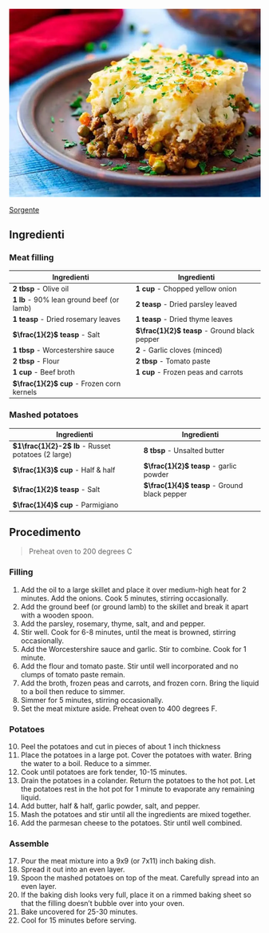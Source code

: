 ![](../../img/Shepherd-s-pie.webp)

[Sorgente](https://www.thewholesomedish.com/the-best-classic-shepherds-pie/)

## Ingredienti

### Meat filling

| Ingredienti                  | Ingredienti             |
| ---------------------------- | ----------------------- |
| **2 tbsp** - Olive oil | **1 cup** - Chopped yellow onion |
| **1 lb** - 90% lean ground beef (or lamb) | **2 teasp** - Dried parsley leaved |
| **1 teasp** - Dried rosemary leaves | **1 teasp** - Dried thyme leaves |
| **$\frac{1}{2}$ teasp** - Salt | **$\frac{1}{2}$ teasp** - Ground black pepper |
| **1 tbsp** - Worcestershire sauce | **2** - Garlic cloves (minced) |
| **2 tbsp** - Flour | **2 tbsp** - Tomato paste |
| **1 cup** - Beef broth | **1 cup** - Frozen peas and carrots |
| **$\frac{1}{2}$ cup** - Frozen corn kernels |  |


### Mashed potatoes

| Ingredienti                  | Ingredienti             |
| ---------------------------- | ----------------------- |
| **$1\frac{1}{2}-2$ lb** - Russet potatoes (2 large) | **8 tbsp** - Unsalted butter |
| **$\frac{1}{3}$ cup** - Half & half | **$\frac{1}{2}$ teasp** - garlic powder |
| **$\frac{1}{2}$ teasp** - Salt | **$\frac{1}{4}$ teasp** - Ground black pepper |
| **$\frac{1}{4}$ cup** - Parmigiano | |

## Procedimento

> Preheat oven to 200 degrees C

### Filling

1. Add the oil to a large skillet and place it over medium-high heat for 2 minutes. Add the onions. Cook 5 minutes, stirring occasionally.
2. Add the ground beef (or ground lamb) to the skillet and break it apart with a wooden spoon. 
3. Add the parsley, rosemary, thyme, salt, and and pepper. 
4. Stir well. Cook for 6-8 minutes, until the meat is browned, stirring occasionally.
5. Add the Worcestershire sauce and garlic. Stir to combine. Cook for 1 minute.
6. Add the flour and tomato paste. Stir until well incorporated and no clumps of tomato paste remain.
7. Add the broth, frozen peas and carrots, and frozen corn. Bring the liquid to a boil then reduce to simmer.
8. Simmer for 5 minutes, stirring occasionally.
9. Set the meat mixture aside. Preheat oven to 400 degrees F.

### Potatoes

10. Peel the potatoes and cut in pieces of about 1 inch thickness
11. Place the potatoes in a large pot. Cover the potatoes with water. Bring the water to a boil. Reduce to a simmer. 
12. Cook until potatoes are fork tender, 10-15 minutes.
13. Drain the potatoes in a colander. Return the potatoes to the hot pot. Let the potatoes rest in the hot pot for 1 minute to evaporate any remaining liquid.
14. Add butter, half & half, garlic powder, salt, and pepper. 
15. Mash the potatoes and stir until all the ingredients are mixed together.
16. Add the parmesan cheese to the potatoes. Stir until well combined.

### Assemble

17. Pour the meat mixture into a 9x9 (or 7x11) inch baking dish. 
18. Spread it out into an even layer. 
19. Spoon the mashed potatoes on top of the meat. Carefully spread into an even layer.
20. If the baking dish looks very full, place it on a rimmed baking sheet so that the filling doesn’t bubble over into your oven. 
21. Bake uncovered for 25-30 minutes.
22. Cool for 15 minutes before serving.
